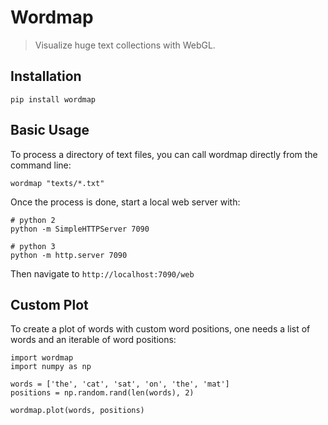 # Wordmap

> Visualize huge text collections with WebGL.

## Installation

```
pip install wordmap
```

## Basic Usage

To process a directory of text files, you can call wordmap directly from the command line:

```
wordmap "texts/*.txt"
```

Once the process is done, start a local web server with:

```
# python 2
python -m SimpleHTTPServer 7090

# python 3
python -m http.server 7090
```

Then navigate to `http://localhost:7090/web`

## Custom Plot

To create a plot of words with custom word positions, one needs a list of words and an iterable of word positions:

```
import wordmap
import numpy as np

words = ['the', 'cat', 'sat', 'on', 'the', 'mat']
positions = np.random.rand(len(words), 2)

wordmap.plot(words, positions)
```